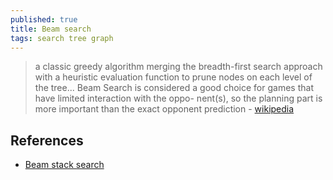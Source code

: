 ```yaml
---
published: true
title: Beam search
tags: search tree graph
---
```

> a classic greedy algorithm merging the breadth-first search approach with a heuristic evaluation function to prune nodes on each level of the
tree... 
> Beam Search is considered a good choice for
games that have limited interaction with the oppo-
nent(s), so the planning part is more important than
the exact opponent prediction - [wikipedia](https://en.wikipedia.org/wiki/Beam_search)

## References
- [Beam stack search](https://en.wikipedia.org/wiki/Beam_stack_search)
